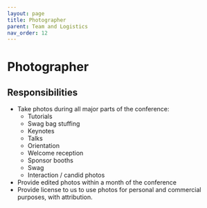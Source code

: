 ```yaml
---
layout: page
title: Photographer
parent: Team and Logistics
nav_order: 12
---
```


# Photographer  

## Responsibilities 

- Take photos during all major parts of the conference: 
    - Tutorials 
    - Swag bag stuffing 
    - Keynotes 
    - Talks 
    - Orientation 
    - Welcome reception 
    - Sponsor booths 
    - Swag 
    - Interaction / candid photos 
- Provide edited photos within a month of the conference 
- Provide license to us to use photos for personal and commercial purposes, with attribution. 
